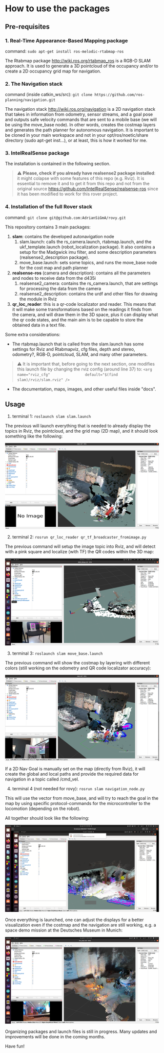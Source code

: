 # How to use the packages #

## Pre-requisites ##

### 1. Real-Time Appearance-Based Mapping package ###

command: `sudo apt-get install ros-melodic-rtabmap-ros`

The Rtabmap package http://wiki.ros.org/rtabmap_ros is a RGB-D SLAM approach. It is used to generate a 3D pointcloud of the occupancy and/or to create a 2D occupancy grid map for navigation.

### 2. The Navigation stack ###

command (inside catkin_ws/src): `git clone https://github.com/ros-planning/navigation.git`

The navigation stack http://wiki.ros.org/navigation is a 2D navigation stack that takes in information from odometry, sensor streams, and a goal pose and outputs safe velocity commands that are sent to a mobile base (we will be using the move_base node). In other words, creates the costmap layers and generates the path planner for autonomous navigation. It is important to be cloned in your main workspace and not in your opt/ros/noetic/share directory (sudo apt-get inst...), or at least, this is how it worked for me.

### 3. IntelRealSense package ### 

The installation is contained in the following section.

> :warning: **Please, check if you already have realsense2 package installed**: it might colapse with some features of this repo (e.g. Rviz). It is essential to remove it and to get it from this repo and not from the original source https://github.com/IntelRealSense/realsense-ros since it has been modified to work for this rover project.

### 4. Installation of the full Rover stack ###

command: `git clone git@github.com:AdrianSiGmA/rovy.git`

This repository contains 3 main packages:
1. **slam**: contains the developed autonavigation node
     1. slam.launch: calls the rs_camera.launch, rtabmap.launch, and the ukf_template.launch (robot_localization package). It also contains a setup for the Madgwick imu filter, and some description parameters (realsense2_description package).
     2. move_base.launch: sets some topics, and runs the move_base node for the cost map and path planner
2. **realsense-ros** (camera and description): contains all the parameters and nodes to receive data from the d435i
     1. realsense2_camera: contains the rs_camera.launch, that are settings for processing the data from the camera
     2. realsense2_description: contains the urdf and other files for drawing the module in Rviz
3. **qr_loc_reader**: this is a qr-code localizator and reader. This means that it will make some transformations based on the readings it finds from the camera, and will draw them in the 3D space, plus it can display what the qr code states, and the main aim is to be capable to store the obtained data in a text file. 

Some extra considerations:

- The rtabmap.launch that is called from the slam.launch has some settings for Rviz and Rtabmapviz, cfg files, depth and stereo, odometry?, RGB-D, pointcloud, SLAM, and many other parameters. 

> :warning: It is important that, before going to the next section, one modifies this launch file by changing the rviz config (around line 37) to: `<arg name="rviz_cfg"                default="$(find slam)/rviz/slam.rviz" />`

- The documentation, maps, images, and other useful files inside "docs".

## Usage ##

1. terminal 1: `roslaunch slam slam.launch`

The previous will launch everything that is needed to already display the topics in Rviz, the pointcloud, and the grid map (2D map), and it should look something like the following:

![pointcloud, grid map, and description](/docs/images/slam_launch.png)

2. terminal 2: `rosrun qr_loc_reader qr_tf_broadcaster_fromimage.py`

The previous command will setup the image topic into Rviz, and will detect with a pink square and localize (with TF) the QR codes within the 3D map:

![QR code reader and localizer](/docs/images/qrcode_node.png)

3. terminal 3: `roslaunch slam move_base.launch`

The previous command will show the costmap by layering with different colors (still working on the odometry and QR code localizator accuracy):

![QR code and Costmap](/docs/images/qr_and_move_base_launch.png)

If a 2D Nav Goal is manually set on the map (directly from Rviz), it will create the global and local paths and provide the required data for navigation in a topic called /cmd_vel.

4. terminal 4 (not needed for rovy): `rosrun slam navigation_node.py`

This will use the vector from move_base, and will try to reach the goal in the map by using specific protocol-commands for the microcontroller to the locomotion (depending on the robot).

All together should look like the following:

![Path Planner + Autonomous Navigation](/docs/images/pathplanner_navigation.png)

Once everything is launched, one can adjust the displays for a better visualization even if the costmap and the navigation are still working, e.g. a space demo mission at the Deutsches Museum in Munich:

![Better visualization at a Space Demo Mission](/docs/images/demo_mission.png)

Organizing packages and launch files is still in progress. Many updates and improvements will be done in the coming months.

Have fun!